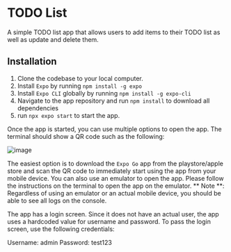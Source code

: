 # TODO List 
A simple TODO list app that allows users to add items to their TODO list as well as update and delete them.


## Installation
1. Clone the codebase to your local computer.
2. Install `Expo` by running `npm install -g expo`
3. Install `Expo CLI` globally by running `npm install -g expo-cli`
4. Navigate to the app repository and run `npm install` to download all dependencies
5. run `npx expo start` to start the app.

Once the app is started, you can use multiple options to open the app. The terminal should show a QR code such as the following:

![image](https://github.com/mash999/RN-TODO/assets/26737062/2ea71560-d480-45aa-a6ae-4414ddb9d147)


The easiest option is to download the `Expo Go` app from the playstore/apple store and scan the QR code to immediately start using the app from your mobile device. You can also use an emulator to open the app. Please follow the instructions on the terminal to open the app on the emulator. 
** Note **: Regardless of using an emulator or an actual mobile device, you should be able to see all logs on the console. 

The app has a login screen. Since it does not have an actual user, the app uses a hardcoded value for username and password. To pass the login screen, use the following credentials:

Username: admin
Password: test123
